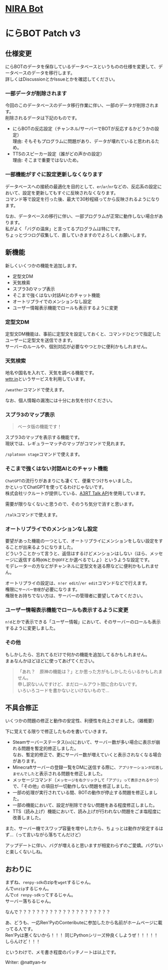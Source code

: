 # [NIRA Bot](../index)

# にらBOT Patch v3

## 仕様変更
にらBOTのデータを保存しているデータベースというものの仕様を変更して、データベースのデータを移行します。  
詳しくはDiscussionとかIssueとかを確認してください。

### 一部データが削除されます

今回のこのデータベースのデータ移行作業に伴い、一部のデータが削除されます。  
削除されるデータは下記のものです。

- にらBOTの反応設定（チャンネル/サーバーでBOTが反応するかどうかの設定）  
  理由: そもそもプログラムに問題があり、データが壊れていると思われるため。
- TTSのスピーカー設定（誰がどの声かの設定）  
  理由: そこまで重要ではないため。

### 一部機能がすぐに設定更新しなくなります

データベースへの接続の最適化を目的として、`er`/`ar`/`nr`などの、反応系の設定において、設定を更新してもすぐに反映されなくなります。  
コマンド等で設定を行った後、最大で30秒程経ってから反映されるようになります。

なお、データベースの移行に伴い、一部プログラムが正常に動作しない場合があります。  
私がよく「バグの温床」と言ってるプログラムは特にです。  
ちょっとづつログ収集して、直していきますのでよろしくお願いします。

## 新機能
新しくいくつかの機能を追加します。

- 定型文DM
- 天気検索
- スプラ3のマップ表示
- そこまで強くはない対話AIとのチャット機能
- オートリプライでのメンションなし設定
- ユーザー情報表示機能でロールも表示するように変更

### 定型文DM
定型文DM機能は、事前に定型文を設定しておくと、コマンドひとつで指定したユーザーに定型文を送信できます。  
サーバーのルールや、個別対応が必要なやつとかに便利かもしれません。

### 天気検索
地名や国名を入れて、天気を調べる機能です。  
[wttr.in](https://github.com/chubin/wttr.in)というサービスを利用しています。

`/weather`コマンドで使えます。

なお、個人情報の漏洩には十分にお気を付けください。

### スプラ3のマップ表示
> ベータ版の機能です！

スプラ3のマップを表示する機能です。  
現状では、レギュラーマッチのマップがコマンドで見れます。

`/splatoon stage`コマンドで使えます。

### そこまで強くはない対話AIとのチャット機能
`ChatGPT`の流行りがあまりにも凄くて、便乗でつけちゃいました。  
かといってChatGPTを使ってるわけじゃないです。  
株式会社リクルートが提供している、[A3RT Talk API](https://a3rt.recruit.co.jp/product/talkAPI/)を使用しています。

需要が限りなくないと思うので、そのうち気分で消すと思います。

`/talk`コマンドで使えます。

### オートリプライでのメンションなし設定
要望があった機能の一つとして、オートリプライにメンションをしない設定をすることが出来るようになりました。  
どういうことかって言うと、返信はするけどメンションはしない（ほら、メッセージに返信する時`@ON`とか`@OFF`とか選べるでしょ）というような設定です。  
モデレーターの方などがチャンネルに定型文を送る際などに便利かもしれません。

オートリプライの設定は、`n!er edit`/`/er edit`コマンドなどで行えます。  
権限に`サーバー管理`が必要になります。  
権限をお持ちでない方は、サーバーの管理者に要望してみてください。

### ユーザー情報表示機能でロールも表示するように変更
`n!d`とかで表示できる「ユーザー情報」において、そのサーバーのロールも表示するように変更しました。

### その他
もしかしたら、忘れてるだけで何かの機能を追加してるかもしれません。  
まぁなんかほどほどに使ってあげてください。

> 「あれ？　原神の機能は？」とか思った方がもしかしたらいるかもしれません。  
> 申し訳ないんですけど、まだロールアウト間に合わないです。  
> いろいろコードを書かないといけないもので...

## 不具合修正
いくつかの問題の修正と動作の安定性、利便性を向上させました。（雑概要）

下に覚えてる限りで修正したものを書いていきます。

- Steamサーバーステータス(`ss`)において、サーバー数が多い場合に表示が崩れる問題を暫定的修正しました。  
  なお、暫定的修正で、更にサーバー数が増えていくと表示されなくなる場合があります。
- Minecraftサーバーの登録一覧をDMに送信する際に、`アプリケーションが応答しませんでした`と表示される問題を修正しました。
- メッセージコマンド（`メッセージを右クリックして「アプリ」って表示されるやつ`）で、「その他」の項目が一切動作しない問題を修正しました。
- 一部の処理が実行されている間、BOTの動作が停止する問題を修正しました。
- 一部の機能において、設定が削除できない問題をある程度修正しました。
- TTS（読み上げ）機能において、読み上げが行われない問題をごま塩程度に改善しました。

また、サーバー機でスワップ容量を増やしたから、ちょっとは動作が安定するはず...（って言いながら落ちてんだけど）

アップデートに伴い、バグが増えると思いますが相変わらずのご愛嬌。バグないと楽しくないしね。

## おわりに
まずね、`renpy-sdk`のzipを`wget`するじゃん。  
んで`unzip`するじゃん。  
んで`cd renpy-sdk`ってするじゃん。  
サーバー落ちるじゃん。

なんで？？？？？？？？？？？？？？？？？？？？？

あ、どうも、一応Ren'PyのConteributeに参加したから名前がホームページに載ってる人です。  
Ren'Pyは悪くないから！！！ 同じPythonシリーズ仲良くしようぜ！！！！！ しらんけど！！！

というわけで、メモ書き程度のパッチノートは以上です。

Writer: @nattyan-tv
